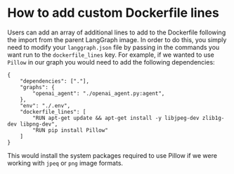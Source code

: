 # How to add custom Dockerfile lines

Users can add an array of additional lines to add to the Dockerfile following the import from the parent LangGraph image. In order to do this, you simply need to modify your `langgraph.json` file by passing in the commands you want run to the `dockerfile_lines` key. For example, if we wanted to use `Pillow` in our graph you would need to add the following dependencies:

```
{
    "dependencies": ["."],
    "graphs": {
        "openai_agent": "./openai_agent.py:agent",
    },
    "env": "./.env",
    "dockerfile_lines": [
        "RUN apt-get update && apt-get install -y libjpeg-dev zlib1g-dev libpng-dev",
        "RUN pip install Pillow"
    ]
}
```

This would install the system packages required to use Pillow if we were working with `jpeq` or `png` image formats. 